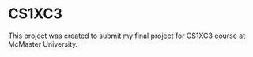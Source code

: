 # CS1XC3

This project was created to submit my final project for CS1XC3 course at McMaster University.
